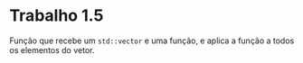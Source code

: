 Trabalho 1.5
============

Função que recebe um ```std::vector``` e uma função, e aplica a função a todos os elementos do vetor.
